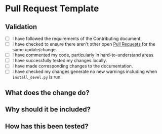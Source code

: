 # Pull Request Template

## Validation

- [ ] I have followed the requirements of the Contributing document.
- [ ] I have checked to ensure there aren't other open [Pull Requests](../../pulls) for the same update/change.
- [ ] I have commented my code, particularly in hard-to-understand areas.
- [ ] I have successfully tested my changes locally.
- [ ] I have made corresponding changes to the documentation.
- [ ] I have checked my changes generate no new warnings including when `install_devel.py` is run.

## What does the change do?

<!-- Explain your change in full -->

## Why should it be included?

<!-- Justification for inclusion -->

## How has this been tested?

<!-- Please describe the tests that you ran to verify your changes. Provide instructions so we can reproduce. Please also list any relevant details for your test configuration. -->
